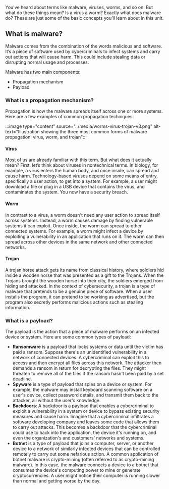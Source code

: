You've heard about terms like malware, viruses, worms, and so on. But what do these things mean? Is a virus a worm? Exactly what does malware do? These are just some of the basic concepts you’ll learn about in this unit.

## What is malware?

Malware comes from the combination of the words malicious and software. It’s a piece of software used by cybercriminals to infect systems and carry out actions that will cause harm. This could include stealing data or disrupting normal usage and processes.

Malware has two main components:

- Propagation mechanism
- Payload

### What is a propagation mechanism?

Propagation is how the malware spreads itself across one or more systems. Here are a few examples of common propagation techniques:

:::image type="content" source="../media/worms-virus-trojan-v3.png" alt-text="Illustration showing the three most common forms of malware propagation: virus, worm, and trojan":::

#### Virus

Most of us are already familiar with this term. But what does it actually mean? First, let’s think about viruses in nontechnical terms. In biology, for example, a virus enters the human body, and once inside, can spread and cause harm. Technology-based viruses depend on some means of entry, specifically a user action, to get into a system. For example, a user might download a file or plug in a USB device that contains the virus, and contaminates the system. You now have a security breach.

#### Worm

In contrast to a virus, a worm doesn't need any user action to spread itself across systems. Instead, a worm causes damage by finding vulnerable systems it can exploit. Once inside, the worm can spread to other connected systems. For example, a worm might infect a device by exploiting a vulnerability in an application that runs on it. The worm can then spread across other devices in the same network and other connected networks.

#### Trojan

A trojan horse attack gets its name from classical history, where soldiers hid inside a wooden horse that was presented as a gift to the Trojans. When the Trojans brought the wooden horse into their city, the soldiers emerged from hiding and attacked. In the context of cybersecurity, a trojan is a type of malware that pretends to be a genuine piece of software. When a user installs the program, it can pretend to be working as advertised, but the program also secretly performs malicious actions such as stealing information.

### What is a payload?

The payload is the action that a piece of malware performs on an infected device or system. Here are some common types of payload:

- **Ransomware** is a payload that locks systems or data until the victim has paid a ransom. Suppose there's an unidentified vulnerability in a network of connected devices. A cybercriminal can exploit this to access and then encrypt all files across this network. The attacker then demands a ransom in return for decrypting the files. They might threaten to remove all of the files if the ransom hasn't been paid by a set deadline.
- **Spyware** is a type of payload that spies on a device or system. For example, the malware may install keyboard scanning software on a user's device, collect password details, and transmit them back to the attacker, all without the user's knowledge. 
- **Backdoors**: A backdoor is a payload that enables a cybercriminal to exploit a vulnerability in a system or device to bypass existing security measures and cause harm. Imagine that a cybercriminal infiltrates a software developing company and leaves some code that allows them to carry out attacks. This becomes a backdoor that the cybercriminal could use to hack into the application, the device it's running on, and even the organization's and customers' networks and systems.
- **Botnet** is a type of payload that joins a computer, server, or another device to a network of similarly infected devices that can be controlled remotely to carry out some nefarious action. A common application of botnet malware is crypto-mining (often referred to as crypto-mining malware). In this case, the malware connects a device to a botnet that consumes the device's computing power to mine or generate cryptocurrencies. A user might notice their computer is running slower than normal and getting worse by the day.
